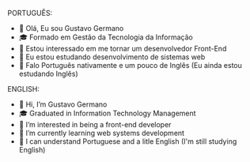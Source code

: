 PORTUGUÊS:
- 👋 Olá, Eu sou Gustavo Germano
- 🎓 Formado em Gestão da Tecnologia da Informação
- 👀 Estou interessado em me tornar um desenvolvedor Front-End
- 🌱 Eu estou estudando desenvolvimento de sistemas web
- 💞️ Falo Português nativamente e um pouco de Inglês (Eu ainda estou estudando Inglês)

ENGLISH:
- 👋 Hi, I’m Gustavo Germano
- 🎓 Graduated in Information Technology Management
- 👀 I’m interested in being a front-end developer
- 🌱 I’m currently learning web systems development
- 💞️ I can understand Portuguese and a litle English (I'm still studying English)
